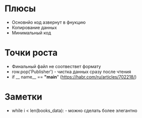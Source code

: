#   Плюсы
* Основнйо код азвернут в фнукцию
* Копирование данных
* Минимальный код

# Точки роста
* Финальный файл не соотвествет формату
* row.pop('Publisher') - чистка данных сразу после чтения
* if __ name__ == __"main__" (https://habr.com/ru/articles/702218/)


#  Заметки
* while i < len(books_data): - можно сделать более элегантно